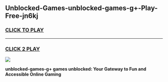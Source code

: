 
## Unblocked-Games-unblocked-games-g+-Play-Free-jn6kj
<h3>
<a href="https://premium76.site?title=unblocked-games-g+&ref=12A">CLICK TO PLAY</a></h3>
<hr>

<h3>
<a href="https://premium76.site?title=unblocked-games-g+&ref=12A">CLICK 2 PLAY</a>
  
</h3>

<a href="https://premium76.site?title=unblocked-games-g+&ref=12A"><img src="https://clearcache.store/games.png"></a>


**unblocked-games-g+ games unblocked: Your Gateway to Fun and Accessible Online Gaming**
